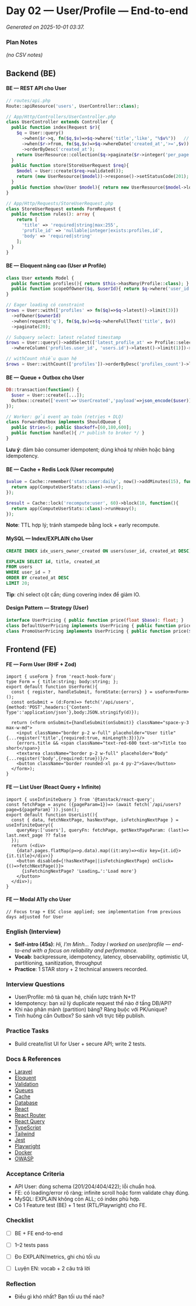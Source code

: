 # Day 02 — User/Profile — End-to-end

_Generated on 2025-10-01 03:37._

### Plan Notes
_(no CSV notes)_

## Backend (BE)

#### BE — REST API cho User
```php
// routes/api.php
Route::apiResource('users', UserController::class);

// App/Http/Controllers/UserController.php
class UserController extends Controller {
  public function index(Request $r){
    $q = User::query()
      ->when($r->q, fn($q,$v)=>$q->where('title','like', "%$v%"))   // search
      ->when($r->from, fn($q,$v)=>$q->whereDate('created_at','>=',$v)) // filter
      ->orderByDesc('created_at');
    return UserResource::collection($q->paginate($r->integer('per_page',20)));
  }
  public function store(StoreUserRequest $req){
    $model = User::create($req->validated());
    return (new UserResource($model))->response()->setStatusCode(201);
  }
  public function show(User $model){ return new UserResource($model->load('profiles')); }
}

// App/Http/Requests/StoreUserRequest.php
class StoreUserRequest extends FormRequest {
  public function rules(): array {
    return [
      'title' => 'required|string|max:255',
      'profile_id' => 'nullable|integer|exists:profiles,id',
      'body' => 'required|string'
    ];
  }
}
```

#### BE — Eloquent nâng cao (User ⇄ Profile)
```php
class User extends Model {
  public function profiles(){ return $this->hasMany(Profile::class); }
  public function scopeOfOwner($q, $userId){ return $q->where('user_id',$userId); }
}

// Eager loading có constraint
$rows = User::with(['profiles' => fn($q)=>$q->latest()->limit(3)])
  ->ofOwner($ownerId)
  ->when(request('q'), fn($q,$v)=>$q->whereFullText('title', $v))
  ->paginate(20);

// Subquery select: latest related timestamp
$rows = User::query()->addSelect(['latest_profile_at' => Profile::select('created_at')
  ->whereColumn('profiles.user_id', 'users.id')->latest()->limit(1)])->get();

// withCount nhiều quan hệ
$rows = User::withCount(['profiles'])->orderByDesc('profiles_count')->limit(50)->get();
```

#### BE — Queue + Outbox cho User
```php
DB::transaction(function() {
  $user = User::create([...]);
  Outbox::create(['event'=>'UserCreated','payload'=>json_encode($user)]);
});

// Worker: gửi event an toàn (retries + DLQ)
class ForwardOutbox implements ShouldQueue {
  public $tries=5; public $backoff=[60,180,600];
  public function handle(){ /* publish to broker */ }
}
```
**Lưu ý**: đảm bảo consumer idempotent; dùng khoá tự nhiên hoặc bảng idempotency.


#### BE — Cache + Redis Lock (User recompute)
```php
$value = Cache::remember('stats:user:daily', now()->addMinutes(15), function(){
  return app(ComputeUserStats::class)->run();
});

$result = Cache::lock('recompute:user', 60)->block(10, function(){
  return app(ComputeUserStats::class)->runHeavy();
});
```
**Note**: TTL hợp lý; tránh stampede bằng lock + early recompute.


#### MySQL — Index/EXPLAIN cho User
```sql
CREATE INDEX idx_users_owner_created ON users(user_id, created_at DESC);

EXPLAIN SELECT id, title, created_at
FROM users
WHERE user_id = ?
ORDER BY created_at DESC
LIMIT 20;
```
**Tip**: chỉ select cột cần; dùng covering index để giảm IO.


#### Design Pattern — Strategy (User)
```php
interface UserPricing { public function price(float $base): float; }
class DefaultUserPricing implements UserPricing { public function price($b){return $b;} }
class PromoUserPricing implements UserPricing { public function price($b){return $b*0.9;} }
```

## Frontend (FE)

#### FE — Form User (RHF + Zod)
```tsx
import { useForm } from 'react-hook-form';
type Form = { title:string; body:string; };
export default function UserForm(){
  const { register, handleSubmit, formState:{errors} } = useForm<Form>();
  const onSubmit = (d:Form)=> fetch('/api/users',{method:'POST',headers:{'Content-Type':'application/json'},body:JSON.stringify(d)});

  return (<form onSubmit={handleSubmit(onSubmit)} className="space-y-3 max-w-md">
    <input className="border p-2 w-full" placeholder="User title" {...register('title',{required:true, minLength:3})}/>
    {errors.title && <span className="text-red-600 text-sm">Title too short</span>}
    <textarea className="border p-2 w-full" placeholder="Body" {...register('body',{required:true})}/>
    <button className="border rounded-xl px-4 py-2">Save</button>
  </form>);
}
```

#### FE — List User (React Query + Infinite)
```tsx
import { useInfiniteQuery } from '@tanstack/react-query';
const fetchPage = async ({pageParam=1})=> (await fetch(`/api/users?page=${pageParam}`)).json();
export default function UserList(){
  const { data, fetchNextPage, hasNextPage, isFetchingNextPage } = useInfiniteQuery({
    queryKey:['users'], queryFn: fetchPage, getNextPageParam: (last)=> last.next_page ?? false
  });
  return (<div>
    {data?.pages.flatMap(p=>p.data).map((it:any)=><div key={it.id}>{it.title}</div>)}
    <button disabled={!hasNextPage||isFetchingNextPage} onClick={()=>fetchNextPage()}>
      {isFetchingNextPage? 'Loading…':'Load more'}
    </button>
  </div>);
}
```

#### FE — Modal A11y cho User
```tsx
// Focus trap + ESC close applied; see implementation from previous days adjusted for User
```

### English (Interview)
- **Self-intro (45s)**: *Hi, I'm Minh... Today I worked on user/profile — end-to-end with a focus on reliability and performance.*
- **Vocab**: backpressure, idempotency, latency, observability, optimistic UI, partitioning, sanitization, throughput
- **Practice**: 1 STAR story + 2 technical answers recorded.


### Interview Questions
- User/Profile: mô tả quan hệ, chiến lược tránh N+1?
- Idempotency: bạn xử lý duplicate request thế nào ở tầng DB/API?
- Khi nào phân mảnh (partition) bảng? Ràng buộc với PK/unique?
- Tình huống cần Outbox? So sánh với trực tiếp publish.


### Practice Tasks
- Build create/list UI for User + secure API; write 2 tests.

### Docs & References
- [Laravel](https://laravel.com/docs)
- [Eloquent](https://laravel.com/docs/eloquent)
- [Validation](https://laravel.com/docs/validation)
- [Queues](https://laravel.com/docs/queues)
- [Cache](https://laravel.com/docs/cache)
- [Database](https://dev.mysql.com/doc/)
- [React](https://react.dev/learn)
- [React Router](https://reactrouter.com/en/main)
- [React Query](https://tanstack.com/query/latest)
- [TypeScript](https://www.typescriptlang.org/docs/)
- [Tailwind](https://tailwindcss.com/docs)
- [Jest](https://jestjs.io/docs/getting-started)
- [Playwright](https://playwright.dev/docs/intro)
- [Docker](https://docs.docker.com/)
- [OWASP](https://owasp.org/www-project-top-ten/)

### Acceptance Criteria
- API User: đúng schema (201/204/404/422); lỗi chuẩn hoá.
- FE: có loading/error rõ ràng; infinite scroll hoặc form validate chạy đúng.
- MySQL: EXPLAIN không còn ALL; có index phù hợp.
- Có 1 Feature test (BE) + 1 test (RTL/Playwright) cho FE.


### Checklist
- [ ] BE + FE end-to-end
- [ ] 1–2 tests pass
- [ ] Đo EXPLAIN/metrics, ghi chú tối ưu
- [ ] Luyện EN: vocab + 2 câu trả lời


### Reflection
- Điều gì khó nhất? Bạn tối ưu thế nào?